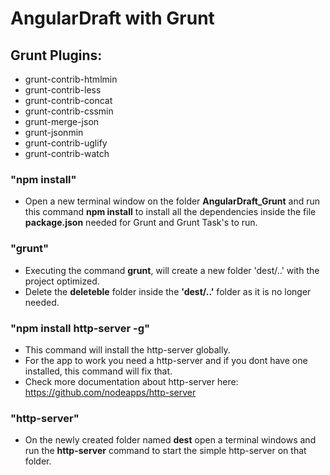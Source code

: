 AngularDraft with Grunt
============
## Grunt Plugins:
- grunt-contrib-htmlmin
- grunt-contrib-less
- grunt-contrib-concat
- grunt-contrib-cssmin
- grunt-merge-json
- grunt-jsonmin
- grunt-contrib-uglify
- grunt-contrib-watch

### "npm install"
- Open a new terminal window on the folder **AngularDraft_Grunt** and run this command **npm install** to install all the dependencies inside the file **package.json** needed for Grunt and Grunt Task's to run. 

### "grunt"
- Executing the command **grunt**, will create a new folder 'dest/..' with the project optimized. 
- Delete the **deleteble** folder inside the **'dest/..'** folder as it is no longer needed.

### "npm install http-server -g"
- This command will install the http-server globally.
- For the app to work you need a http-server and if you dont have one installed, this command will fix that.<br/>
- Check more documentation about http-server here: https://github.com/nodeapps/http-server <br/>

### "http-server"
- On the newly created folder named **dest** open a terminal windows and run the **http-server** command to start the simple http-server on that folder.
